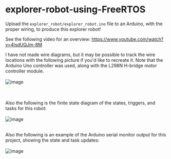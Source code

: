 # explorer-robot-using-FreeRTOS

Upload the `explorer_robot/explorer_robot.ino` file to an Arduino, with the proper wiring, to produce this explorer robot!

See the following video for an overview: https://www.youtube.com/watch?v=4IsdUQJm-8M

I have not made wire diagrams, but it may be possible to track the wire locations with the following picture if you'd like to recreate it.  Note that the Arduino Uno controller was used, along with the L298N H-bridge motor controller module.
<br>
<br>
![image](https://raw.githubusercontent.com/vicb1/arduino-projects/master/explorer-robot-using-FreeRTOS/pic.jpg)
<br>
<br>
<br>

Also the following is the finite state diagram of the states, triggers, and tasks for this robot:
<br>
<br>
![image](https://raw.githubusercontent.com/vicb1/arduino-projects/master/explorer-robot-using-FreeRTOS/Real_time_explorer_finite_state_diagram.png)
<br>
<br>

Also the following is an example of the Arduino serial monitor output for this project, showing the state and task updates:
<br>
<br>
![image](https://github.com/vicb1/arduino-projects/blob/master/explorer-robot-using-FreeRTOS/serial_monitor_output.png?raw=true)

